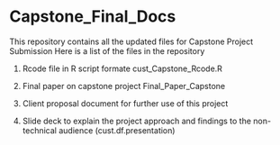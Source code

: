 # Capstone_Final_Docs
This repository contains all the updated files for Capstone Project Submission 
Here is a list of the files in the repository 
1. Rcode file in R script formate 
   cust_Capstone_Rcode.R
2. Final paper on capstone project 
Final_Paper_Capstone

3. Client proposal document for further use of this project 
4. Slide deck to explain the project approach and findings to the non-technical audience 
(cust.df.presentation)
